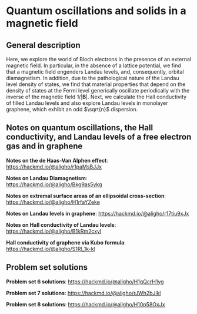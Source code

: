 # Quantum oscillations and solids in a magnetic field

## General description 
Here, we explore the world of Bloch electrons in the presence of an external magnetic field. In particular, in the absence of a lattice potential, we find that a magnetic field engenders Landau levels, and, consequently, orbital
diamagnetism. In addition, due to the pathological nature of the Landau level density of states, we find that material properties that depend on the density of states at the Fermi level generically oscillate periodically with the 
inverse of the magnetic field $1/|\mathbf{B}|$. Next, we calculate the Hall conductivity of filled Landau levels and also explore Landau levels in monolayer graphene, which exhibit an odd $\sqrt{n}$ dispersion. 

## Notes on quantum oscillations, the Hall conductivity, and Landau levels of a free electron gas and in graphene

  **Notes on the de Haas-Van Alphen effect**: 
    https://hackmd.io/@aligho/r1paMsBJJx

  **Notes on Landau Diamagnetism**:  
    https://hackmd.io/@aligho/Bkg9as5ykg

  **Notes on extremal surface areas of an ellipsoidal cross-section**:
    https://hackmd.io/@aligho/H1rfaYZeke


  **Notes on Landau levels in graphene**:
    https://hackmd.io/@aligho/r17tiu9xJx

  **Notes on Hall conductivity of Landau levels**:
    https://hackmd.io/@aligho/B1kRm2cxyl


  **Hall conductivity of graphene via Kubo formula**: 
    https://hackmd.io/@aligho/S1Rl_1k-kl

## Problem set solutions 

  **Problem set 6 solutions**: 
    https://hackmd.io/@aligho/H1gQcrH1yg

  **Problem set 7 solutions**: 
    https://hackmd.io/@aligho/rJWh2bJlkl

  **Problem set 8 solutions**: 
    https://hackmd.io/@aligho/H10p58OxJx
